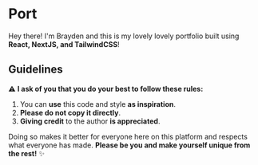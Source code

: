 # **Port**

Hey there! I'm Brayden and this is my lovely lovely portfolio built using **React, NextJS, and TailwindCSS**!

## Guidelines

⚠ **I ask of you that you do your best to follow these rules:**

1. You can **use** this code and style **as inspiration**.
2. **Please do not copy it directly**.
3. **Giving credit** to  the author **is appreciated**.

Doing so makes it better for everyone here on this platform and respects what everyone has made. **Please be you and make yourself unique from the rest!** ✨
